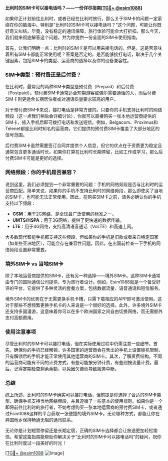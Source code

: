 **比利时的SIM卡可以接电话吗？——一份详尽指南[[TG💪+ @esim1088](https://t.me/s/esim1088)]**

如果你正计划前往比利时，或者已经在比利时旅行，那么关于SIM卡的问题一定萦绕在你的脑海中。特别是“比利时的SIM卡可以接电话吗？”这个问题，可能让你既好奇又纠结。毕竟，没有稳定的通讯保障，旅行体验可能会大打折扣。那么今天，我们就来彻底解答这个问题，并为你提供一份全面的SIM卡使用指南。

首先，让我们明确一点：比利时的SIM卡是可以用来接电话的。但是，这是否意味着所有SIM卡都能正常使用呢？答案是否定的。是否能够接打电话，取决于几个关键因素，包括SIM卡的类型、运营商的选择以及你的设备兼容性。

### SIM卡类型：预付费还是后付费？

在比利时，最常见的两种SIM卡类型是预付费（Prepaid）和后付费（Postpaid）。预付费SIM卡通常适合短期游客或偶尔需要通话的人，而后付费SIM卡则更适合长期居住者或对通话质量要求较高的用户。

对于预付费SIM卡来说，接打电话是非常方便的。只要你的手机支持比利时的网络频段（这一点我们稍后会详细讨论），你就可以直接购买一张本地运营商提供的SIM卡，插入手机后即可拨打电话和发送短信。例如，Belgacom、Proximus和Telenet都是比利时知名的运营商，它们提供的预付费SIM卡覆盖了大部分地区的信号范围。

后付费SIM卡虽然需要签订合同并提供个人信息，但它的优点在于资费更为稳定且通常包含更多通话时长。如果你打算在比利时长期停留，比如工作或学习，那么后付费SIM卡可能是更好的选择。

### 网络频段：你的手机是否兼容？

说到这里，我们必须提到一个非常重要的问题：手机的网络频段是否与比利时的运营商匹配。简单来说，如果你的手机不支持比利时的网络频段，那么即使买了当地的SIM卡，也可能无法正常使用。因此，在购买SIM卡之前，请务必确认你的手机支持以下频段：

- **GSM**：用于2G网络，是全球最广泛使用的标准之一。
- **UMTS/HSPA**：用于3G网络，提供了更快速的数据传输。
- **LTE**：用于4G网络，支持高清语音通话（VoLTE）和高速上网。

大多数现代智能手机都支持这些频段，但如果你的手机是旧款或者来自特定国家（如某些亚洲地区），可能会存在兼容性问题。因此，在出国前检查一下手机的网络频段设置非常重要。

### 境外SIM卡 vs 当地SIM卡

除了本地运营商提供的SIM卡，还有另一种选择——境外SIM卡。这种SIM卡通常由专门的国际通信公司提供，专为旅行者设计。例如，Esim1088就是一个备受好评的平台，它提供了多种灵活的套餐方案，包括数据流量、语音通话和短信服务。

境外SIM卡的优势在于无需更换手机卡槽，只需下载相应的APP即可激活使用。这对于那些不想频繁更换手机卡的人来说是一个很好的选择。此外，许多境外SIM卡还支持多国漫游，这意味着你可以在多个欧洲国家之间自由切换网络，而无需额外支付高额费用。

### 使用注意事项

尽管比利时的SIM卡可以接打电话，但在实际使用过程中仍需注意一些细节。首先，确保你的手机已经解锁。许多国家的运营商会在售出的手机上设置锁机限制，只有解锁后的手机才能正常使用其他运营商的SIM卡。其次，了解资费结构。不同的运营商可能有不同的计费方式，有些可能按分钟计费，有些则按流量计费。最后，记得定期检查剩余余额，以免因欠费而导致服务中断。

### 总结

综上所述，比利时的SIM卡确实可以接打电话，但前提是你选择了合适的SIM卡类型、确保手机支持当地网络频段，并且遵循了一些基本的使用规则。如果你是一个即将前往比利时的旅行者，不妨考虑购买一张本地运营商的预付费SIM卡，或者通过Esim1088这样的平台获取一张便捷的境外SIM卡。无论哪种方式，都能让你在异国他乡保持畅通无阻的通讯联系。

无论你是计划短暂停留还是长期定居，正确的SIM卡选择都会让旅途更加轻松愉快。希望这篇指南能帮助你解决关于“比利时的SIM卡可以接电话吗”的疑问，祝你在比利时度过一段美好的时光！

[[TG💪+ @esim1088](https://t.me/s/esim1088) ![Image](https://i.postimg.cc/4NQfJmqS/Snipaste-2025-05-13-00-14-12.png)]